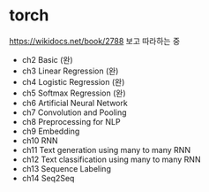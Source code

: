 # torch
https://wikidocs.net/book/2788 보고 따라하는 중

* ch2 Basic (완)
* ch3 Linear Regression (완)
* ch4 Logistic Regression (완)
* ch5 Softmax Regression (완)
* ch6 Artificial Neural Network
* ch7 Convolution and Pooling
* ch8 Preprocessing for NLP
* ch9 Embedding
* ch10 RNN
* ch11 Text generation using many to many RNN 
* ch12 Text classification using many to many RNN 
* ch13 Sequence Labeling
* ch14 Seq2Seq
